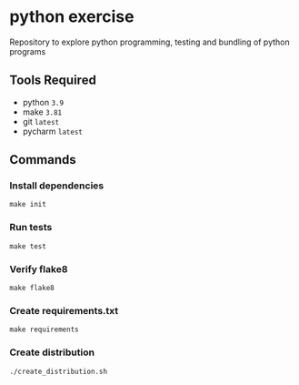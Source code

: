 # python exercise

Repository to explore python programming, testing and bundling of python programs

## Tools Required

* python `3.9`
* make `3.81`
* git `latest`
* pycharm `latest`

## Commands

### Install dependencies

    make init
    
### Run tests

    make test
    
### Verify flake8

    make flake8
    
### Create requirements.txt

    make requirements
    
### Create distribution

    ./create_distribution.sh